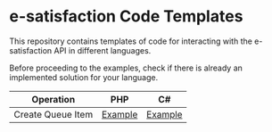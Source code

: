 # e-satisfaction Code Templates

This repository contains templates of code for interacting with the e-satisfaction API in different languages.

Before proceeding to the examples, check if there is already an implemented solution for your language. 

|Operation                            |PHP                                   |C#                                   |
|-------------------------------------|--------------------------------------|-------------------------------------|
|Create Queue Item                    |[Example](queue/create_queue_item.php)|[Example](queue/create_queue_item.cs)|
